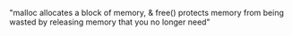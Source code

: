 "malloc allocates a block of memory, & free() protects memory from being wasted by releasing memory that you no longer need"
